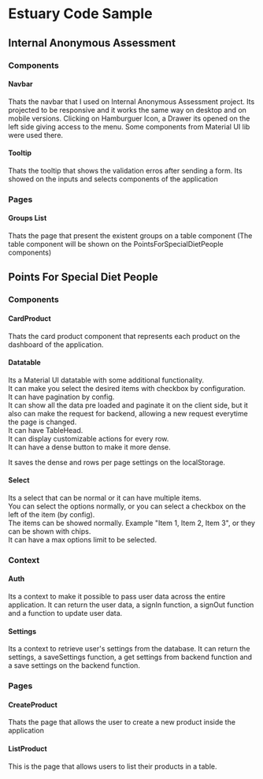 # Estuary Code Sample

## Internal Anonymous Assessment

### Components

#### Navbar

Thats the navbar that I used on Internal Anonymous Assessment project. Its projected to be responsive and it works the same way on desktop and on mobile versions. Clicking on Hamburguer Icon, a Drawer its opened on the left side giving access to the menu. Some components from Material UI lib were used there.

#### Tooltip

Thats the tooltip that shows the validation erros after sending a form. Its showed on the inputs and selects components of the application

### Pages

#### Groups List

Thats the page that present the existent groups on a table component (The table component will be shown on the PointsForSpecialDietPeople components)

## Points For Special Diet People

### Components

#### CardProduct

Thats the card product component that represents each product on the dashboard of the application.

#### Datatable

Its a Material UI datatable with some additional functionality.<br> 
It can make you select the desired items with checkbox by configuration.<br> 
It can have pagination by config.<br> 
It can show all the data pre loaded and paginate it on the client side, but it also can make the request for backend, allowing a new request everytime the page is changed.<br> 
It can have TableHead.<br> 
It can display customizable actions for every row.<br> 
It can have a dense button to make it more dense.<br> 

It saves the dense and rows per page settings on the localStorage.

#### Select

Its a select that can be normal or it can have multiple items. <br> 
You can select the options normally, or you can select a checkbox on the left of the item (by config). <br> 
The items can be showed normally. Example "Item 1, Item 2, Item 3", or they can be shown with chips. <br> 
It can have a max options limit to be selected.

### Context

#### Auth

Its a context to make it possible to pass user data across the entire application. It can return the user data, a signIn function, a signOut function and a function to update user data.

#### Settings
  
Its a context to retrieve user's settings from the database. It can return the settings, a saveSettings function, a get settings from backend function and a save settings on the backend function.

### Pages

#### CreateProduct

Thats the page that allows the user to create a new product inside the application

#### ListProduct

This is the page that allows users to list their products in a table.

